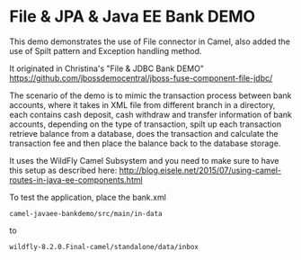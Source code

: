 File & JPA & Java EE Bank DEMO
======================================================
This demo demonstrates the use of File connector in Camel, also added the use of Spilt pattern and Exception handling method. 

It originated in Christina's "File & JDBC Bank DEMO"
https://github.com/jbossdemocentral/jboss-fuse-component-file-jdbc/

The scenario of the demo is to mimic the transaction process between bank accounts, where it takes in XML file from different branch in a directory, each contains cash deposit, cash withdraw and transfer information of bank accounts, depending on the type of transaction, spilt up each transaction retrieve balance from a database, does the transaction and calculate the transaction fee and then place the balance back to the database storage. 

It uses the WildFly Camel Subsystem and you need to make sure to have this setup as described here: http://blog.eisele.net/2015/07/using-camel-routes-in-java-ee-components.html

To test the application, place the bank.xml 
```
camel-javaee-bankdemo/src/main/in-data
```
to 

```
wildfly-8.2.0.Final-camel/standalone/data/inbox
```
